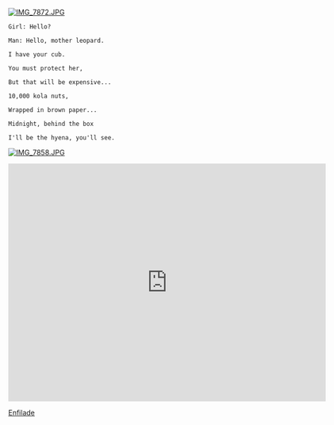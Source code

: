 
[![IMG_7872.JPG](http://img.svbtle.com/fifrpixgp6okmw.jpg)](http://rafszul.svbtle.com/mother-leopard)

`Girl: Hello?`

`Man: Hello, mother leopard.`

`I have your cub.`

`You must protect her,`

`But that will be expensive...`

`10,000 kola nuts,`

`Wrapped in brown paper...`

`Midnight, behind the box`

`I'll be the hyena, you'll see.`

[![IMG_7858.JPG](http://img.svbtle.com/sqsggvg17ygcw.jpg)](http://rafszul.svbtle.com/mother-leopard)

<iframe width="640" height="480" src="https://www.youtube.com/embed/U-_Hri6RIQs?rel=0&amp;controls=0&amp;showinfo=0&amp;autoplay=1" frameborder="0" allowfullscreen></iframe>


[Enfilade](https://youtu.be/U-_Hri6RIQs)

